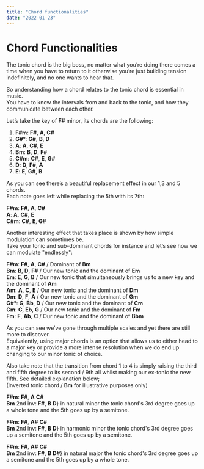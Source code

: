 ```yaml
---
title: "Chord functionalities"
date: "2022-01-23"
---
```


# Chord Functionalities

The tonic chord is the big boss, no matter what you’re doing there comes a time when you have to return to it otherwise you’re just building tension indefinitely, and no one wants to hear that.

So understanding how a chord relates to the tonic chord is essential in music.  
You have to know the intervals from and back to the tonic, and how they communicate between each other.

Let’s take the key of **F#** minor, its chords are the following:

1.  **F#m**: **F#**, **A**, **C#**
2.  **G#°**: **G#**, **B**, **D**
3.  **A**: **A**, **C#**, **E**
4.  **Bm**: **B**, **D**, **F#**
5.  **C#m**: **C#**, **E**, **G#**
6.  **D**: **D**, **F#**, **A**
7.  **E**: **E**, **G#**, **B**

As you can see there’s a beautiful replacement effect in our 1,3 and 5 chords.  
Each note goes left while replacing the 5th with its 7th:

**F#m**: **F#**, **A**, **C#**  
**A**: **A**, **C#**, **E**  
**C#m**: **C#**, **E**, **G#**  

Another interesting effect that takes place is shown by how simple modulation can sometimes be.  
Take your tonic and sub-dominant chords for instance and let’s see how we can modulate "endlessly":

**F#m**: **F#**, **A**, **C#** / Dominant of **Bm**  
**Bm**: **B**, **D**, **F#** / Our new tonic and the dominant of **Em**  
**Em**: **E**, **G**, **B** / Our new tonic that simultaneously brings us to a new key and the dominant of **Am**  
**Am**: **A**, **C**, **E** / Our new tonic and the dominant of **Dm**  
**Dm**: **D**, **F**, **A** / Our new tonic and the dominant of **Gm**  
**G#°**: **G**, **Bb**, **D** / Our new tonic and the dominant of **Cm**  
**Cm**: **C**, **Eb**, **G** / Our new tonic and the dominant of **Fm**  
**Fm**: **F**, **Ab**, **C** / Our new tonic and the dominant of **Bbm**  

As you can see we’ve gone through multiple scales and yet there are still more to discover.  
Equivalently, using major chords is an option that allows us to either head to a major key or provide a more intense resolution when we do end up changing to our minor tonic of choice.  
  
Also take note that the transition from chord 1 to 4 is simply raising the third and fifth degree to its second / 9th all whilst making our ex-tonic the new fifth. See detailed explanation below;  
(Inverted tonic chord / **Bm** for illustrative purposes only)

**F#m**: **F#**, **A** **C#**  
**Bm** 2nd inv: **F#**, **B** **D**} in natural minor the tonic chord's 3rd degree goes up a whole tone and the 5th goes up by a semitone.

**F#m**: **F#**, **A#** **C#**  
**Bm** 2nd inv: **F#**, **B** **D**} in harmonic minor the tonic chord's 3rd degree goes up a semitone and the 5th goes up by a semitone.

**F#m**: **F#**, **A#** **C#**  
**Bm** 2nd inv: **F#**, **B** **D#**} in natural major the tonic chord's 3rd degree goes up a semitone and the 5th goes up by a whole tone.
